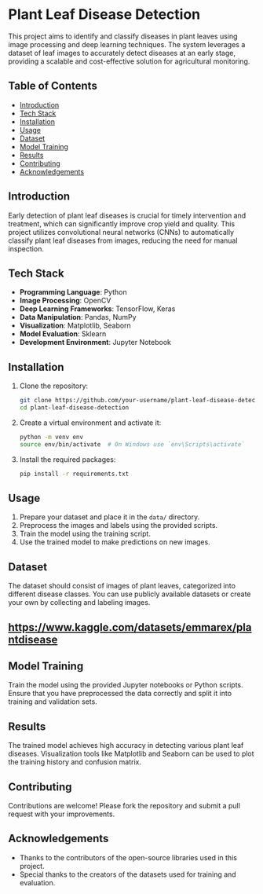 # Plant Leaf Disease Detection

This project aims to identify and classify diseases in plant leaves using image processing and deep learning techniques. The system leverages a dataset of leaf images to accurately detect diseases at an early stage, providing a scalable and cost-effective solution for agricultural monitoring.

## Table of Contents

- [Introduction](#introduction)
- [Tech Stack](#tech-stack)
- [Installation](#installation)
- [Usage](#usage)
- [Dataset](#dataset)
- [Model Training](#model-training)
- [Results](#results)
- [Contributing](#contributing)
- [Acknowledgements](#acknowledgements)

## Introduction

Early detection of plant leaf diseases is crucial for timely intervention and treatment, which can significantly improve crop yield and quality. This project utilizes convolutional neural networks (CNNs) to automatically classify plant leaf diseases from images, reducing the need for manual inspection.

## Tech Stack

- **Programming Language**: Python
- **Image Processing**: OpenCV
- **Deep Learning Frameworks**: TensorFlow, Keras
- **Data Manipulation**: Pandas, NumPy
- **Visualization**: Matplotlib, Seaborn
- **Model Evaluation**: Sklearn
- **Development Environment**: Jupyter Notebook

## Installation

1. Clone the repository:
    ```bash
    git clone https://github.com/your-username/plant-leaf-disease-detection.git
    cd plant-leaf-disease-detection
    ```

2. Create a virtual environment and activate it:
    ```bash
    python -m venv env
    source env/bin/activate  # On Windows use `env\Scripts\activate`
    ```

3. Install the required packages:
    ```bash
    pip install -r requirements.txt
    ```

## Usage

1. Prepare your dataset and place it in the `data/` directory.
2. Preprocess the images and labels using the provided scripts.
3. Train the model using the training script.
4. Use the trained model to make predictions on new images.

## Dataset

The dataset should consist of images of plant leaves, categorized into different disease classes. You can use publicly available datasets or create your own by collecting and labeling images. 
## https://www.kaggle.com/datasets/emmarex/plantdisease

## Model Training

Train the model using the provided Jupyter notebooks or Python scripts. Ensure that you have preprocessed the data correctly and split it into training and validation sets.

## Results

The trained model achieves high accuracy in detecting various plant leaf diseases. Visualization tools like Matplotlib and Seaborn can be used to plot the training history and confusion matrix.

## Contributing

Contributions are welcome! Please fork the repository and submit a pull request with your improvements.


## Acknowledgements

- Thanks to the contributors of the open-source libraries used in this project.
- Special thanks to the creators of the datasets used for training and evaluation.
